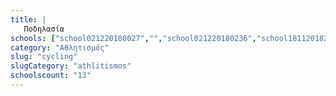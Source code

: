 ```yaml
---
title: |
   Ποδηλασία
schools: ["school021220180027","","school021220180236","school181120182120","school011220181505","school021220180222","school011220181520","school011220181548","school011220181603","school211120181715","school011220181617","school011220181632","school021220180320"]
category: "Αθλητισμός"
slug: "cycling"
slugCategory: "athlitismos"
schoolscount: "13"
---
```


